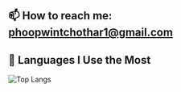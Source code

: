 <!--
**PhooPwintChoThar/PhooPwintChoThar** is a ✨ _special_ ✨ repository because its `README.md` (this file) appears on your GitHub profile.

Here are some ideas to get you started:

- 🔭 I’m currently working on ...
- 🌱 I’m currently learning ...
- 👯 I’m looking to collaborate on ...
- 🤔 I’m looking for help with ...
- 💬 Ask me about ...
- 📫 How to reach me: ...
- 😄 Pronouns: ...
- ⚡ Fun fact: ...
-->
## 📫 How to reach me: phoopwintchothar1@gmail.com
## 🧠 Languages I Use the Most

![Top Langs](https://github-readme-stats.vercel.app/api/top-langs/?username=PhooPwintChoThar&layout=compact&langs_count=10&theme=merko)
